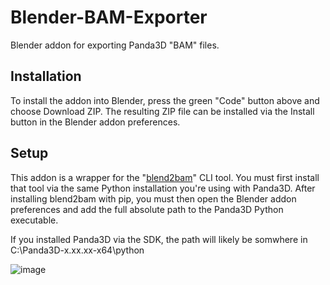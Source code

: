 # Blender-BAM-Exporter
Blender addon for exporting Panda3D "BAM" files.

## Installation
To install the addon into Blender, press the green "Code" button above and choose Download ZIP. The resulting ZIP file can be installed via the Install button in the Blender addon preferences.

## Setup
This addon is a wrapper for the "[blend2bam](https://github.com/Moguri/blend2bam)" CLI tool. You must first install that tool via the same Python installation you're using with Panda3D. After installing blend2bam with pip, you must then open the Blender addon preferences and add the full absolute path to the Panda3D Python executable.

If you installed Panda3D via the SDK, the path will likely be somwhere in C:\Panda3D-x.xx.xx-x64\python

![image](https://user-images.githubusercontent.com/88953117/234090186-fd363cbc-f718-463a-8519-b8455dda9150.png)
